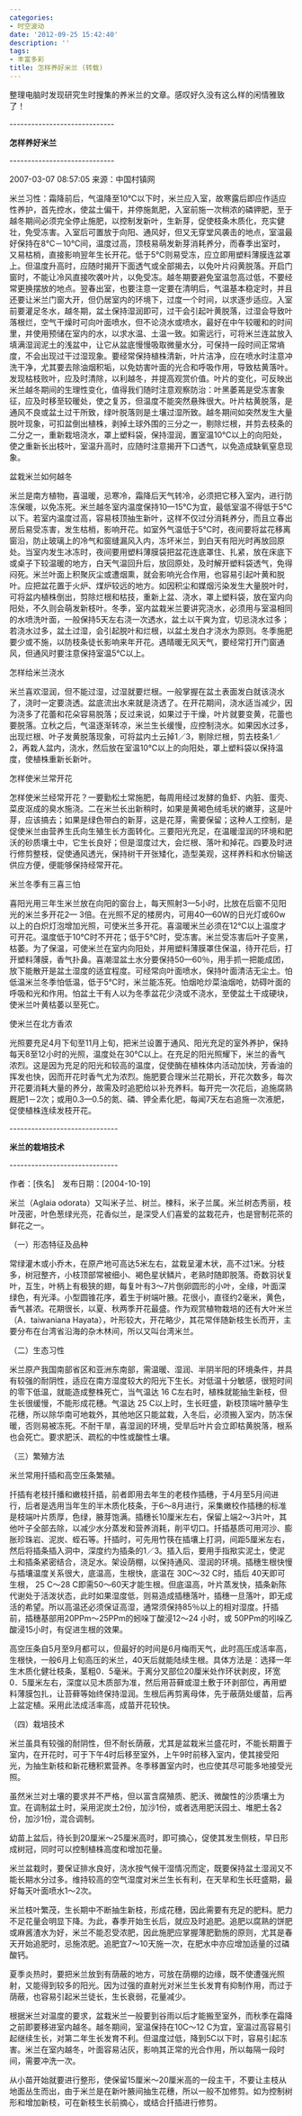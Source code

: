 ```yaml
---
categories:
- 时空波动
date: '2012-09-25 15:42:40'
description: ''
tags:
- 丰富多彩
title: 怎样养好米兰 (转载)
---
```

整理电脑时发现研究生时搜集的养米兰的文章。感叹好久没有这么样的闲情雅致了！

\-\-\-\-\-\-\-\-\-\-\-\-\-\-\-\-\-\-\-\-\-\-\-\-\-\-\-\-\-

**怎样养好米兰**

\-\-\-\-\-\-\-\-\-\-\-\-\-\-\-\-\-\-\-\-\-\-\-\-\-\-\-\-\-

2007\-03\-07 08:57:05 来源：中国村镇网



米兰习性：霜降前后，气温降至10℃以下时，米兰应入室，故寒露后即应作适应性养护，首先控水，使盆土偏干，并停施氮肥，入室前施一次稍浓的磷钾肥，至于越冬期间必须完全停止施肥，以控制发新叶，生新芽，促使枝条木质化，充实健壮，免受冻害。入室后可置放于向阳、通风好，但又无穿堂风袭击的地点，室温最好保持在8℃－10℃间，温度过高，顶枝易萌发新芽消耗养分，而春季出室时，又易枯梢，直接影响翌年生长开花。低于5℃则易受冻，应立即用塑料薄膜连盆罩上。但温度升高时，应随时揭开下面透气或全部揭去，以免叶片闷黄脱落。开启门窗时，不能让冷风直接吹袭叶片，以免受冻。越冬期要避免室温忽高过低，不要经常更换摆放的地点。翌春出室，也要注意一定要在清明后，气温基本稳定时，并且还要让米兰门窗大开，但仍居室内的环境下，过度一个时间，以求逐步适应。入室前要灌足冬水，越冬期，盆土保持湿润即可，过干会引起叶黄脱落，过湿会导致叶落根烂，空气干燥时可向叶面喷水，但不论浇水或喷水，最好在中午较暖和的时间里，并使用预储在室内的水，以求水温、土温一致。如需远行，可将米兰连盆放入填满湿润泥土的浅盆中，让它从盆底慢慢吸取微量水分，可保持一段时间正常墒度，不会出现过干过湿现象。要经常保持植株清新，叶片洁净，应在喷水时注意冲洗干净，尤其要去除油烟积垢，以免妨害叶面的光合和呼吸作用，导致枯黄落叶。发现枯枝败叶，应及时清除，以利越冬，并提高观赏价值。叶片的变化，可反映出米兰越冬期间的生理性变化，值得我们随时注意观察防治：叶黑萎蔫是受冻害象征，应及时移至较暖处，使之复苏，但温度不能突然悬殊很大。叶片枯黄脱落，是通风不良或盆土过干所致，绿叶脱落则是土壤过湿所致。越冬期间如突然发生大量脱叶现象，可扣盆倒出植株，剥掉土球外围的三分之一，剔除烂根，并剪去枝条的二分之一，重新栽培浇水，罩上塑料袋，保持湿润，置室温10℃以上的向阳处，使之重新长出枝叶，室温升高时，应随时注意揭开下口透气，以免造成缺氧窒息现象。



盆栽米兰如何越冬

米兰是南方植物，喜温暖，忌寒冷，霜降后天气转冷，必须把它移入室内，进行防冻保暖，以免冻死。米兰越冬室内温度保持10—15℃为宜，最低室温不得低于5℃以下。若室内温度过高，容易枝顶抽生新叶，这样不仅过分消耗养分，而且立春出房后易受冻害，发生枯梢，影响开花。如室外气温低于5℃时，夜间要将盆花移离窗沿，防止玻璃上的冷气和窗缝漏风入内，冻坏米兰，到白天有阳光时再放回原处。当室内发生冰冻时，夜间要用塑料薄膜袋把盆花连底罩住、扎紧，放在床底下或桌子下较温暖的地方，白天气温回升后，放回原处，及时解开塑料袋透气，免得闷死。米兰叶面上积聚灰尘或遭烟熏，就会影响光合作用，也容易引起叶黄和脱叶。应把盆花置于火炉、煤炉较远的地方。如因积尘和媒烟污染发生大量脱叶时，可将盆内植株倒出，剪除烂根和枯技，重新上盆、浇水，罩上塑料袋，放在室内向阳处，不久则会萌发新枝叶。冬季，室内盆栽米兰要讲究浇水，必须用与室温相同的水喷洗叶面，一般保持5天左右浇一次透水，盆土以干爽为宜，切忌浇水过多；若浇水过多，盆土过湿，会引起脱叶和烂根，以盆土发白才浇水为原则。冬季施肥要少或不施，以防枝条徒长影响来年开花。遇晴暖无风天气，要经常打开门窗通风，但通风时要注意保持室温5℃以上。



怎样给米兰浇水

米兰喜欢湿润，但不能过湿，过湿就要烂根。一般掌握在盆土表面发白就该浇水了，浇时一定要浇透。盆底流出水来就是浇透了。在开花期间，浇水适当减少，因为浇多了花蕾和花朵容易脱落；反过来说，如果过于干燥，叶片就要变黄，花蕾也要脱落。立秋之后，气温逐渐转凉，米兰生长缓慢，应控制浇水。如果因水过多，出现烂根、叶子发黄脱落现象，可将盆内土云掉1／3，剔除烂根，剪去枝条1／2，再栽人盆内，浇水，然后放在室温10℃以上的向阳处，罩上塑料袋以保持温度，使植株重新长新叶。







怎样使米兰常开花

怎样使米兰经常开花？一要勤松土常施肥，每周用经过发酵的鱼虾、内脏、蛋壳、菜皮沤成的臭水施浇。二在米兰长出新稍时，如果是黄褐色绒毛状的嫩芽，这是叶芽，应该搞去；如果是绿色带白的新芽，这是花芽，需要保留；这种人工控制，是促使米兰由营养生氏向生殖生长方面转化。三要阳光充足，在温暖湿润的环境和肥沃的砂质壤土中，它生长良好；但是湿度过大，会烂根、落叶和掉花。四要及时进行修剪整枝，促使通风透光，保持树干开张矮化，造型美观，这样养料和水份输送供应方便，便能够保持经常开花。



米兰冬季有三喜三怕

喜阳光用三年生米兰放在向阳的窗台上，每天照射3—5小时，比放在后窗不见阳光的米兰多开花2— 3倍。在光照不足的楼房内，可用40—60W的日光灯或60w以上的白炽灯泡增加光照，可使米兰多开花。喜温暖米兰必须在12℃以上温度才可开花。温度低于10℃时不开花；低于5℃时，受冻害。米兰受冻害后叶子变黑，枯萎。为了保温，可使米兰在室内向阳处，并用塑料薄膜罩住保温，待开花后，打开塑料薄膜，香气扑鼻。喜潮湿盆土水分要保持50—60％，用手抓一把能成团，放下能散开是盆土湿度的适宜程度。可经常向叶面喷水，保持叶面清洁无尘土。怕低温米兰冬季怕低温，低于5℃时，米兰能冻死。怕烟呛炒菜油烟呛，妨碍叶面的呼吸和光和作用。怕盆土干有人以为冬季盆花少浇或不浇水，至使盆土干成硬块，使米兰叶黄枯萎以至死亡。



使米兰在北方香浓

光照要充足4月下旬至11月上旬，把米兰设置于通风、阳光充足的室外养护，保持每天8至12小时的光照，温度处在30℃以上。在充足的阳光照耀下，米兰的香气浓烈。这是因为充足的阳光和较高的温度，促使酶在植株体内活动加快，芳香油的挥发也快，因而开花时香气尤为浓烈。施肥要合理米兰花期长，开花次数多，每次开花要消耗大量的养分，故需及时追肥给以补充养料。每开完一次花后，追施腐熟厩肥1－2次；或用0\.3—0\.5的氮、磷、钾全素化肥，每闻7天左右追施一次液肥，促使植株连续发枝开花。



\-\-\-\-\-\-\-\-\-\-\-\-\-\-\-\-\-\-\-\-\-\-\-\-\-\-\-\-\-\-

**米兰的栽培技术**

\-\-\-\-\-\-\-\-\-\-\-\-\-\-\-\-\-\-\-\-\-\-\-\-\-\-\-\-\-\-

作者：\[佚名]　发布日期：\[2004\-10\-19]



米兰（Aglaia odorata）又叫米子兰、树兰。楝科，米子兰属。米兰树态秀丽，枝叶茂密，叶色葱绿光亮，花香似兰，是深受人们喜爱的盆栽花卉，也是窨制花茶的鲜花之一。



（一）形态特征及品种

常绿灌木或小乔木，在原产地可高达5米左右，盆栽呈灌木状，高不过1米。分枝多，树冠整齐，小枝顶部常被细小、褐色星状鳞片，老熟时随即脱落。奇数羽状复叶，互生，叶柄上有极狭的翅，每复叶有3～7片倒卵圆形的小叶，全缘，叶面深绿色，有光泽。小型圆锥花序，着生于树端叶腋。花很小，直径约2毫米，黄色，香气甚浓。花期很长，以夏、秋两季开花最盛。作为观赏植物栽培的还有大叶米兰（A．taiwaniana Hayata），叶形较大，开花略少，其花常伴随新枝生长而开，主要分布在台湾省沿海的杂木林间，所以又叫台湾米兰。



（二）生态习性

米兰原产我国南部省区和亚洲东南部，需温暖、湿润、半阴半阳的环境条件，并具有较强的耐阴性，适应在南方湿度较大的阳光下生长。对低温十分敏感，很短时间的零下低温，就能造成整株死亡，当气温达 16 C左右时，植株就能抽生新枝，但生长很缓慢，不能形成花穗。气温达 25 C以上时，生长旺盛，新枝顶端叶腋孕生花穗，所以除华南可地栽外，其他地区只能盆栽，入冬后，必须搬入室内，防冻保暖，否则易被冻死。不耐干旱，喜湿润的环境，受旱后叶片会立即枯黄脱落，根系也会死亡。要求肥沃、疏松的中性或酸性土壤。



（三）繁殖方法

米兰常用扦插和高空压条繁殖。

扦插有老枝扦播和嫩枝扦插，前者即用去年生的老枝作插穗，于4月至5月间进行，后者是选用当年生的半木质化枝条，于6～8月进行，采集嫩校作插穗的标准是枝端叶片质厚，色绿，腋芽饱满。插穗长10厘米左右，保留上端2～3片叶，其他叶子全部去除，以减少水分蒸发和营养消耗，削平切口。扦插基质可用河沙、膨胀珍珠岩、泥炭、蛭石等。扦插时，可先用竹筷在插壤上打洞，间距5厘米左右，然后将插条插入洞中，深度约为插条的1／3。插入后，要用手指揿实泥土，使泥土和插条紧密结合，浇足水。架设荫棚，以保持通风、湿润的环境。插穗生根快慢与插壤温度关系很大，底温高，生根快，底温在 30C～32 C时，插后 40天即可生根， 25 C～28 C即需50～60天才能生根。但底温高，叶片蒸发快，插条新陈代谢处于活泼状态，此时如果湿度低，则易造成插穗落叶，插穗一旦落叶，即无成活的希望。所以高温还必须保证高湿，通常须保持85％以上的相对湿度。扦插前，插穗基部用20PPm～25PPm的蚓哚丁酸浸12～24 小时，或 50PPm的吲哚乙酸浸15小时，有促进生根的效果。

高空压条自5月至9月都可以，但最好的时间是6月梅雨天气，此时高压成活率高，生根快，一般6月上旬高压的米兰，40天后就能陆续生根。具体方法是：选择一年生木质化健壮枝条，茎粗0．5毫米。于离分叉部位20厘米处作环状剥皮，环宽 0．5厘米左右，深度以见木质部为准，然后用苔藓或湿土敷于环剥部位，再用塑料薄膜包扎，让苔藓等始终保持湿润。生根后再剪离母体，先于蔽荫处缓苗，后再上盆定植。采用此法成活率高，成苗开花较快。



（四）栽培技术

米兰虽具有较强的耐阴性，但不耐长荫蔽，尤其是盆栽米兰盛花时，不能长期置于室内，在开花时，可于下午4时后移至室外，上午9时前移入室内，使其接受阳光，为抽生新枝和新花穗积累营养。冬季移置室内时，也应使其尽可能多地接受光照。

虽然米兰对土壤的要求并不严格，但以富含腐殖质、肥沃、微酸性的沙质壤土为宜。在调制盆土时，采用泥炭土2份，加沙1份，或者选用肥沃园土、堆肥土各2份，加沙1份，混合调制。

幼苗上盆后，待长到20厘米～25厘米高时，即可摘心，促使其发生侧枝，早日形成树冠，同时可以控制植株高度和增加花量。

米兰盆栽时，要保证排水良好，浇水按气候干湿情况而定，既要保持盆土湿润又不能长期水分过多。维持较高的空气湿度对米兰生长有利，在天旱和生长旺盛期，最好每天叶面喷水1～2次。

米兰枝叶繁茂，生长期中不断抽生新枝，形成花穗，因此需要有充足的肥料。肥力不足花量会明显下降。为此，春季开始生长后，就应及时追肥。追肥以腐熟的饼肥或麻酱渣水为好，米兰不能忍受浓肥，因此施肥应掌握薄肥勤施的原则，尤其是春天开始追肥时，忌施浓肥。追肥宜7～10天施一次，在肥水中亦应增加适量的过磷酸钙。

夏季炎热时，要把米兰放到有荫蔽的地方，可放在荫棚的边缘，既不使遭强光照射，又能得到较多的阳光。因为过强的直射光对米兰生长发育有抑制作用，而过于荫蔽，也容易引起米兰徒长，生长衰弱，花量减少。

根据米兰对温度的要求，盆栽米兰一般要到谷雨以后才能搬至室外，而秋季在霜降之前即要移进室内越冬。越冬期间，室温保持在10C～12 C为宜，室温过高容易引起继续生长，对第二年生长发育不利。但温度过低，降到5C以下时，容易引起冻害。米兰在室内越冬，叶面容易沾灰，影响其正常的光合作用，所以每隔一段时间，需要冲洗一次。

从小苗开始就要进行整形，使保留15厘米～20厘米高的一段主干，不要让主枝从地面丛生而出，由于米兰是在新叶腋间抽生花穗，所以一般不加修剪。如为控制树形和增加新枝，可在新枝生长前摘心，或结合扦插进行修剪。

